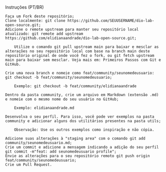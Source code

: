 Instruções (PT/BR)

    Faça um Fork deste repositório;
    Clone localmente: git clone https://github.com/SEUUSERNAME/dio-lab-open-source.git;
    Adicione o remote upstream para manter seu repositório local atualizado: git remote add upstream https://github.com/elidianaandrade/dio-lab-open-source.git;

        Utilize o comando git pull upstream main para baixar e mesclar as alterações no seu repositório local com base na branch main deste repositório original de onde você fez o fork, ou git fetch upstream main para baixar sem mesclar. Veja mais em: Primeiros Passos com Git e GitHub.

    Crie uma nova branch e nomeie como feat/community/seunomedeusuario: git checkout -b feat/community/seunomedeusuario;

        Exemplo: git checkout -b feat/community/elidianaandrade

    Dentro da pasta community, crie um arquivo em Markdown (extensão .md) e nomeie com o mesmo nome do seu usuário no GitHub;

        Exemplo: elidianaandrade.md

    Desenvolva o seu perfil. Para isso, você pode ver exemplos na pasta community e adicionar alguns dos utilitários presentes na pasta utils;

        Observação: Use os outros exemplos como inspiração e não cópia.

    Adicione suas alterações à "staging area" com o comando git add community/seunomedeusuario.md;
    Crie um commit e adicione a mensagem indicando a adição do seu perfil git commit -m"feat: add seunomedeusuario profile";
    Envie as alterações para o seu repositório remoto git push origin feat/community/seunomedeusuario;
    Crie um Pull Request.
